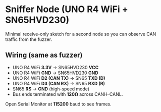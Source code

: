 # Sniffer Node (UNO R4 WiFi + SN65HVD230)

Minimal receive-only sketch for a second node so you can observe CAN traffic from the fuzzer.

## Wiring (same as fuzzer)
- UNO R4 WiFi **3.3V** → SN65HVD230 **VCC**
- UNO R4 WiFi **GND** → SN65HVD230 **GND**
- UNO R4 WiFi **D2 (CAN TX)** → SN65 **TXD (D)**
- UNO R4 WiFi **D3 (CAN RX)** → SN65 **RXD (R)**
- SN65 **RS** → **GND** (high-speed mode)
- Bus ends terminated with **120Ω** across CANH–CANL.

Open Serial Monitor at **115200** baud to see frames.
